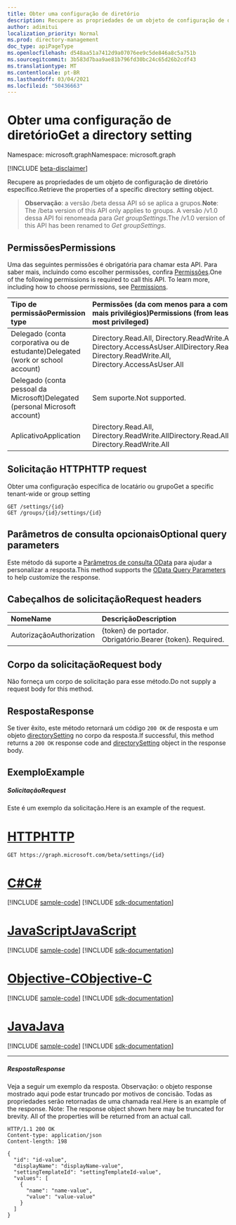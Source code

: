 ```yaml
---
title: Obter uma configuração de diretório
description: Recupere as propriedades de um objeto de configuração de diretório específico.
author: adimitui
localization_priority: Normal
ms.prod: directory-management
doc_type: apiPageType
ms.openlocfilehash: d548aa51a7412d9a07076ee9c5de846a8c5a751b
ms.sourcegitcommit: 3b583d7baa9ae81b796fd30bc24c65d26b2cdf43
ms.translationtype: MT
ms.contentlocale: pt-BR
ms.lasthandoff: 03/04/2021
ms.locfileid: "50436663"
---
```

# <a name="get-a-directory-setting"></a><span data-ttu-id="45564-103">Obter uma configuração de diretório</span><span class="sxs-lookup"><span data-stu-id="45564-103">Get a directory setting</span></span>

<span data-ttu-id="45564-104">Namespace: microsoft.graph</span><span class="sxs-lookup"><span data-stu-id="45564-104">Namespace: microsoft.graph</span></span>

[!INCLUDE [beta-disclaimer](../../includes/beta-disclaimer.md)]

<span data-ttu-id="45564-105">Recupere as propriedades de um objeto de configuração de diretório específico.</span><span class="sxs-lookup"><span data-stu-id="45564-105">Retrieve the properties of a specific directory setting object.</span></span>

> <span data-ttu-id="45564-106">**Observação**: a versão /beta dessa API só se aplica a grupos.</span><span class="sxs-lookup"><span data-stu-id="45564-106">**Note**: The /beta version of this API only applies to groups.</span></span> <span data-ttu-id="45564-107">A versão /v1.0 dessa API foi renomeada para *Get groupSettings*.</span><span class="sxs-lookup"><span data-stu-id="45564-107">The /v1.0 version of this API has been renamed to *Get groupSettings*.</span></span>

## <a name="permissions"></a><span data-ttu-id="45564-108">Permissões</span><span class="sxs-lookup"><span data-stu-id="45564-108">Permissions</span></span>
<span data-ttu-id="45564-p102">Uma das seguintes permissões é obrigatória para chamar esta API. Para saber mais, incluindo como escolher permissões, confira [Permissões](/graph/permissions-reference).</span><span class="sxs-lookup"><span data-stu-id="45564-p102">One of the following permissions is required to call this API. To learn more, including how to choose permissions, see [Permissions](/graph/permissions-reference).</span></span>

|<span data-ttu-id="45564-111">Tipo de permissão</span><span class="sxs-lookup"><span data-stu-id="45564-111">Permission type</span></span>      | <span data-ttu-id="45564-112">Permissões (da com menos para a com mais privilégios)</span><span class="sxs-lookup"><span data-stu-id="45564-112">Permissions (from least to most privileged)</span></span>              |
|:--------------------|:---------------------------------------------------------|
|<span data-ttu-id="45564-113">Delegado (conta corporativa ou de estudante)</span><span class="sxs-lookup"><span data-stu-id="45564-113">Delegated (work or school account)</span></span> | <span data-ttu-id="45564-114">Directory.Read.All, Directory.ReadWrite.All, Directory.AccessAsUser.All</span><span class="sxs-lookup"><span data-stu-id="45564-114">Directory.Read.All, Directory.ReadWrite.All, Directory.AccessAsUser.All</span></span>    |
|<span data-ttu-id="45564-115">Delegado (conta pessoal da Microsoft)</span><span class="sxs-lookup"><span data-stu-id="45564-115">Delegated (personal Microsoft account)</span></span> | <span data-ttu-id="45564-116">Sem suporte.</span><span class="sxs-lookup"><span data-stu-id="45564-116">Not supported.</span></span>    |
|<span data-ttu-id="45564-117">Aplicativo</span><span class="sxs-lookup"><span data-stu-id="45564-117">Application</span></span> | <span data-ttu-id="45564-118">Directory.Read.All, Directory.ReadWrite.All</span><span class="sxs-lookup"><span data-stu-id="45564-118">Directory.Read.All, Directory.ReadWrite.All</span></span> |

## <a name="http-request"></a><span data-ttu-id="45564-119">Solicitação HTTP</span><span class="sxs-lookup"><span data-stu-id="45564-119">HTTP request</span></span>
<!-- { "blockType": "ignored" } -->
<span data-ttu-id="45564-120">Obter uma configuração específica de locatário ou grupo</span><span class="sxs-lookup"><span data-stu-id="45564-120">Get a specific tenant-wide or group setting</span></span>
```http
GET /settings/{id}
GET /groups/{id}/settings/{id}
```
## <a name="optional-query-parameters"></a><span data-ttu-id="45564-121">Parâmetros de consulta opcionais</span><span class="sxs-lookup"><span data-stu-id="45564-121">Optional query parameters</span></span>
<span data-ttu-id="45564-122">Este método dá suporte a [Parâmetros de consulta OData](/graph/query-parameters) para ajudar a personalizar a resposta.</span><span class="sxs-lookup"><span data-stu-id="45564-122">This method supports the [OData Query Parameters](/graph/query-parameters) to help customize the response.</span></span>

## <a name="request-headers"></a><span data-ttu-id="45564-123">Cabeçalhos de solicitação</span><span class="sxs-lookup"><span data-stu-id="45564-123">Request headers</span></span>
| <span data-ttu-id="45564-124">Nome</span><span class="sxs-lookup"><span data-stu-id="45564-124">Name</span></span>      |<span data-ttu-id="45564-125">Descrição</span><span class="sxs-lookup"><span data-stu-id="45564-125">Description</span></span>|
|:----------|:----------|
| <span data-ttu-id="45564-126">Autorização</span><span class="sxs-lookup"><span data-stu-id="45564-126">Authorization</span></span>  | <span data-ttu-id="45564-p103">{token} de portador. Obrigatório.</span><span class="sxs-lookup"><span data-stu-id="45564-p103">Bearer {token}. Required.</span></span>|

## <a name="request-body"></a><span data-ttu-id="45564-129">Corpo da solicitação</span><span class="sxs-lookup"><span data-stu-id="45564-129">Request body</span></span>
<span data-ttu-id="45564-130">Não forneça um corpo de solicitação para esse método.</span><span class="sxs-lookup"><span data-stu-id="45564-130">Do not supply a request body for this method.</span></span>

## <a name="response"></a><span data-ttu-id="45564-131">Resposta</span><span class="sxs-lookup"><span data-stu-id="45564-131">Response</span></span>

<span data-ttu-id="45564-132">Se tiver êxito, este método retornará um código `200 OK` de resposta e um objeto [directorySetting](../resources/directorysetting.md) no corpo da resposta.</span><span class="sxs-lookup"><span data-stu-id="45564-132">If successful, this method returns a `200 OK` response code and [directorySetting](../resources/directorysetting.md) object in the response body.</span></span>
## <a name="example"></a><span data-ttu-id="45564-133">Exemplo</span><span class="sxs-lookup"><span data-stu-id="45564-133">Example</span></span>
##### <a name="request"></a><span data-ttu-id="45564-134">Solicitação</span><span class="sxs-lookup"><span data-stu-id="45564-134">Request</span></span>
<span data-ttu-id="45564-135">Este é um exemplo da solicitação.</span><span class="sxs-lookup"><span data-stu-id="45564-135">Here is an example of the request.</span></span>

# <a name="http"></a>[<span data-ttu-id="45564-136">HTTP</span><span class="sxs-lookup"><span data-stu-id="45564-136">HTTP</span></span>](#tab/http)
<!-- {
  "blockType": "request",
  "name": "get_directorysetting"
}-->
```msgraph-interactive
GET https://graph.microsoft.com/beta/settings/{id}
```
# <a name="c"></a>[<span data-ttu-id="45564-137">C#</span><span class="sxs-lookup"><span data-stu-id="45564-137">C#</span></span>](#tab/csharp)
[!INCLUDE [sample-code](../includes/snippets/csharp/get-directorysetting-csharp-snippets.md)]
[!INCLUDE [sdk-documentation](../includes/snippets/snippets-sdk-documentation-link.md)]

# <a name="javascript"></a>[<span data-ttu-id="45564-138">JavaScript</span><span class="sxs-lookup"><span data-stu-id="45564-138">JavaScript</span></span>](#tab/javascript)
[!INCLUDE [sample-code](../includes/snippets/javascript/get-directorysetting-javascript-snippets.md)]
[!INCLUDE [sdk-documentation](../includes/snippets/snippets-sdk-documentation-link.md)]

# <a name="objective-c"></a>[<span data-ttu-id="45564-139">Objective-C</span><span class="sxs-lookup"><span data-stu-id="45564-139">Objective-C</span></span>](#tab/objc)
[!INCLUDE [sample-code](../includes/snippets/objc/get-directorysetting-objc-snippets.md)]
[!INCLUDE [sdk-documentation](../includes/snippets/snippets-sdk-documentation-link.md)]

# <a name="java"></a>[<span data-ttu-id="45564-140">Java</span><span class="sxs-lookup"><span data-stu-id="45564-140">Java</span></span>](#tab/java)
[!INCLUDE [sample-code](../includes/snippets/java/get-directorysetting-java-snippets.md)]
[!INCLUDE [sdk-documentation](../includes/snippets/snippets-sdk-documentation-link.md)]

---

##### <a name="response"></a><span data-ttu-id="45564-141">Resposta</span><span class="sxs-lookup"><span data-stu-id="45564-141">Response</span></span>
<span data-ttu-id="45564-p104">Veja a seguir um exemplo da resposta. Observação: o objeto response mostrado aqui pode estar truncado por motivos de concisão. Todas as propriedades serão retornadas de uma chamada real.</span><span class="sxs-lookup"><span data-stu-id="45564-p104">Here is an example of the response. Note: The response object shown here may be truncated for brevity. All of the properties will be returned from an actual call.</span></span>
<!-- {
  "blockType": "response",
  "truncated": true,
  "@odata.type": "microsoft.graph.directorySetting"
} -->
```http
HTTP/1.1 200 OK
Content-type: application/json
Content-length: 198

{
  "id": "id-value",
  "displayName": "displayName-value",
  "settingTemplateId": "settingTemplateId-value",
  "values": [
    {
      "name": "name-value",
      "value": "value-value"
    }
  ]
}
```

<!-- uuid: 8fcb5dbc-d5aa-4681-8e31-b001d5168d79
2015-10-25 14:57:30 UTC -->
<!--
{
  "type": "#page.annotation",
  "description": "Get directorySetting",
  "keywords": "",
  "section": "documentation",
  "tocPath": "",
  "suppressions": [
  ]
}
-->
